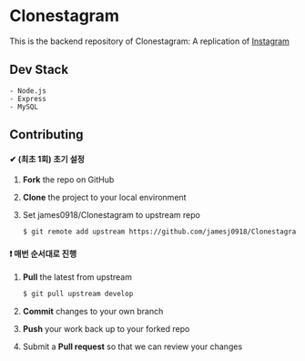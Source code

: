 # Clonestagram

This is the backend repository of Clonestagram: A replication of [Instagram](https://www.instagram.com/)

## Dev Stack

    - Node.js
    - Express
    - MySQL

## Contributing

#### ✔ (최초 1회) 초기 설정

1. **Fork** the repo on GitHub
2. **Clone** the project to your local environment
3. Set james0918/Clonestagram to upstream repo

   ```bash
   $ git remote add upstream https://github.com/jamesj0918/Clonestagram
   ```

#### ❗ 매번 순서대로 진행

1. **Pull** the latest from upstream

   ```bash
   $ git pull upstream develop
   ```

2. **Commit** changes to your own branch
3. **Push** your work back up to your forked repo
4. Submit a **Pull request** so that we can review your changes
